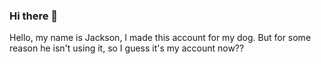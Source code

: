### Hi there 👋
Hello, my name is Jackson, I made this account for my dog. But for some reason he isn't using it, so I guess it's my account now??

